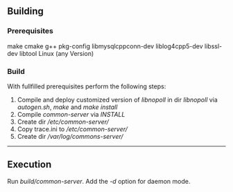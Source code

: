 ## Building ##

### Prerequisites ###
make
cmake
g++
pkg-config
libmysqlcppconn-dev
liblog4cpp5-dev
libssl-dev
libtool
Linux (any Version)

### Build ###
With fullfilled prerequisites perform the following steps:
1. Compile and deploy customized version of *libnopoll* in dir *libnopoll* via *autogen.sh*, *make* and *make install*
2. Compile *common-server* via *INSTALL*
3. Create dir */etc/common-server/*
4. Copy trace.ini to */etc/common-server/*
5. Create dir */var/log/commons-server/*

---------------

## Execution ##
Run *build/common-server*. Add the *-d* option for daemon mode.